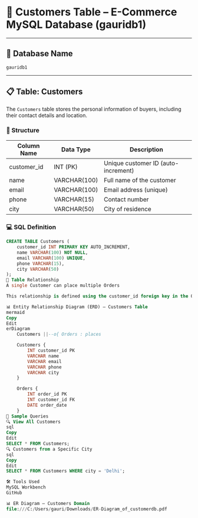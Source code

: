 # 👤 Customers Table – E-Commerce MySQL Database (gauridb1)
---

## 📂 Database Name

`gauridb1`

---

## 📋 Table: Customers

The `Customers` table stores the personal information of buyers, including their contact details and location.

### 🧱 Structure

| Column Name | Data Type    | Description                         |
|-------------|--------------|-------------------------------------|
| customer_id | INT (PK)     | Unique customer ID (auto-increment) |
| name        | VARCHAR(100) | Full name of the customer           |
| email       | VARCHAR(100) | Email address (unique)              |
| phone       | VARCHAR(15)  | Contact number                      |
| city        | VARCHAR(50)  | City of residence                   |

### 💻 SQL Definition

```sql
CREATE TABLE Customers (
    customer_id INT PRIMARY KEY AUTO_INCREMENT,
    name VARCHAR(100) NOT NULL,
    email VARCHAR(100) UNIQUE,
    phone VARCHAR(15),
    city VARCHAR(50)
);
🔗 Table Relationship
A single Customer can place multiple Orders

This relationship is defined using the customer_id foreign key in the Orders table.

📊 Entity Relationship Diagram (ERD) – Customers Table
mermaid
Copy
Edit
erDiagram
    Customers ||--o{ Orders : places

    Customers {
        INT customer_id PK
        VARCHAR name
        VARCHAR email
        VARCHAR phone
        VARCHAR city
    }

    Orders {
        INT order_id PK
        INT customer_id FK
        DATE order_date
    }
🧪 Sample Queries
🔍 View All Customers
sql
Copy
Edit
SELECT * FROM Customers;
🔍 Customers from a Specific City
sql
Copy
Edit
SELECT * FROM Customers WHERE city = 'Delhi';

🛠 Tools Used
MySQL Workbench
GitHub

📊 ER Diagram – Customers Domain
file:///C:/Users/gauri/Downloads/ER-Diagram_of_customerdb.pdf
